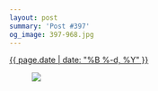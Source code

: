 ```yaml
---
layout: post
summary: 'Post #397'
og_image: 397-968.jpg
---
```


<div class="post">
 <time>
  <a href="/397">
   {{ page.date | date: "%B %-d, %Y" }}
  </a>
 </time>
 <a href="/397">
  <figure data-taken="3/6/2015">
   <img sizes="(min-width: 700px) 50vw, calc(100vw - 2rem)" src="{{ site.assets_url }}/397-484.jpg" srcset="{{ site.assets_url }}/397-968.jpg 968w, {{ site.assets_url }}/397-726.jpg 726w, {{ site.assets_url }}/397-484.jpg 484w, {{ site.assets_url }}/397-242.jpg 242w"/>
  </figure>
 </a>
</div>

